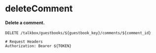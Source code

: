 deleteComment
===========

#### Delete a comment.

```http
DELETE /talkbox/guestbooks/${guestbook_key}/comments/${comment_id}

# Request Headers
Authorization: Bearer ${TOKEN}
```